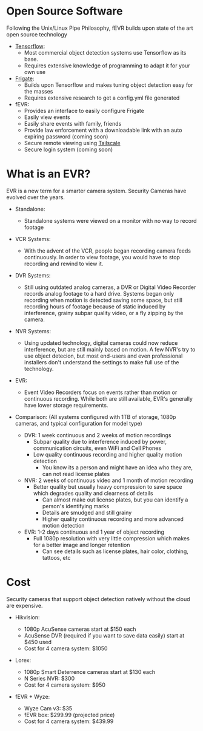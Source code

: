 # Open Source Software

Following the Unix/Linux Pipe Philosophy, fEVR builds upon state of the art open source technology

- [Tensorflow](tensorflow.org):
    - Most commercial object detection systems use Tensorflow as its base.
    - Requires extensive knowledge of programming to adapt it for your own use
- [Frigate](https://frigate.video):
    - Builds upon Tensorflow and makes tuning object detection easy for the masses
    - Requires extensive research to get a config.yml file generated
- fEVR:
    - Provides an interface to easily configure Frigate
    - Easily view events
    - Easily share events with family, friends
    - Provide law enforcement with a downloadable link with an auto expiring password (coming soon)
    - Secure remote viewing using [Tailscale](https://tailscale.com)
    - Secure login system (coming soon)

# What is an EVR?

EVR is a new term for a smarter camera system.  Security Cameras have evolved over the years.

- Standalone:
    - Standalone systems were viewed on a monitor with no way to record footage
- VCR Systems:
    - With the advent of the VCR, people began recording camera feeds continuously.  In order to view footage, you would have to stop recording and rewind to view it.
- DVR Systems:
    - Still using outdated analog cameras, a DVR or Digital Video Recorder records analog footage to a hard drive.  Systems began only recording when motion is detected saving some space, but still recording hours of footage because of static induced by interference, grainy subpar quality video, or a fly zipping by the camera.
- NVR Systems:
    - Using updated technology, digital cameras could now reduce interference, but are still mainly based on motion.  A few NVR's try to use object detecion, but most end-users and even professional installers don't understand the settings to make full use of the technology.
- EVR:
    - Event Video Recorders focus on events rather than motion or continuous recording.  While both are still available, EVR's generally have lower storage requirements.

- Comparison: (All systems configured with 1TB of storage, 1080p cameras, and typical configuration for model type)
    - DVR: 1 week continuous and 2 weeks of motion recordings
        - Subpar quality due to interference induced by power, communication circuits, even WiFi and Cell Phones
        - Low quality continuous recording and higher quality motion detection
            - You know its a person and might have an idea who they are, can not read license plates
    - NVR: 2 weeks of continuous video and 1 month of motion recording
        - Better quality but usually heavy compression to save space which degrades quality and clearness of details
            - Can almost make out license plates, but you can identify a person's identifying marks
            - Details are smudged and still grainy
            - Higher quality continuous recording and more advanced motion detection
    - EVR: 1-2 days continuous and 1 year of object recording
        - Full 1080p resolution with very little compression which makes for a better image and longer retention
            - Can see details such as license plates, hair color, clothing, tattoos, etc

# Cost

Security cameras that support object detection natively without the cloud are expensive.
- Hikvision:
    - 1080p AcuSense cameras start at $150 each
    - AcuSense DVR (required if you want to save data easily) start at $450 used
    - Cost for 4 camera system: $1050
- Lorex:
    - 1080p Smart Deterrence cameras start at $130 each
    - N Series NVR: $300
    - Cost for 4 camera system: $950

- fEVR + Wyze:
    - Wyze Cam v3: $35
    - fEVR box: $299.99 (projected price)
    - Cost for 4 camera system: $439.99